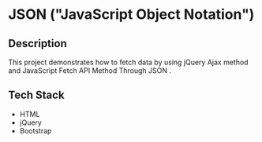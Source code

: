 # JSON ("JavaScript Object Notation")

## Description
This project demonstrates how to fetch data by using jQuery Ajax method and JavaScript Fetch API Method Through JSON .  


## Tech Stack
- HTML
- jQuery
- Bootstrap
